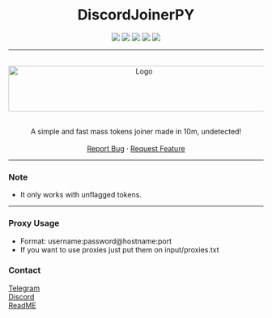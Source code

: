 <h1 align="center"> DiscordJoinerPY </h1>

<p align="center">
  <img src="https://img.shields.io/github/contributors/3ut/DiscordJoinerPY.svg?style=for-the-badge"/>
  <img src="https://img.shields.io/github/forks/3ut/DiscordJoinerPY.svg?style=for-the-badge"/>
  <img src="https://img.shields.io/github/stars/3ut/DiscordJoinerPY.svg?style=for-the-badge"/>
  <img src="https://img.shields.io/github/issues/3ut/DiscordJoinerPY.svg?style=for-the-badge"/>
  <img src="https://img.shields.io/github/license/3ut/DiscordJoinerPY.svg?style=for-the-badge"/>
</p>

---------------------------------------

<br/>
<div align="center">
  <a href="https://github.com/3ut/DiscordJoinerPY">
    <img src="https://github.com/3ut/DiscordJoinerPY/assets/84240761/5f5f8e3e-29ff-4937-a65a-62fb3cfe8eca" alt="Logo" width="520" height="90">
  </a>

  <p align="center">
    <br />
    A simple and fast mass tokens joiner made in 10m, undetected!
    <br />
    <br />
    <a href="https://github.com/3ut/DiscordJoinerPY/issues">Report Bug</a>
    ·
    <a href="https://github.com/3ut/DiscordJoinerPY/issues">Request Feature</a>
  </p>
</div>
  
---------------------------------------

### Note
* It only works with unflagged tokens.
---------------------------------------

### Proxy Usage
* Format: username:password@hostname:port
* If you want to use proxies just put them on input/proxies.txt

### Contact
[Telegram](https://t.me/swaps1337)
<br/>
[Discord](https://discord.com/users/272529789523329025)
<br/>
[ReadME](https://github.com/dropout1337)
